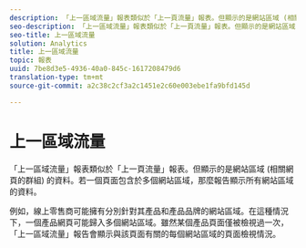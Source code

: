 ```yaml
---
description: 「上一區域流量」報表類似於「上一頁流量」報表。但顯示的是網站區域 (相關網頁的群組) 的資料。若一個頁面包含於多個網站區域，那麼報告顯示所有網站區域的資料。
seo-description: 「上一區域流量」報表類似於「上一頁流量」報表。但顯示的是網站區域 (相關網頁的群組) 的資料。若一個頁面包含於多個網站區域，那麼報表顯示所有網站區域的資料。
seo-title: 上一區域流量
solution: Analytics
title: 上一區域流量
topic: 報表
uuid: 7be8d3e5-4936-40a0-845c-1617208479d6
translation-type: tm+mt
source-git-commit: a2c38c2cf3a2c1451e2c60e003ebe1fa9bfd145d

---
```



# 上一區域流量

「上一區域流量」報表類似於「上一頁流量」報表。但顯示的是網站區域 (相關網頁的群組) 的資料。若一個頁面包含於多個網站區域，那麼報告顯示所有網站區域的資料。

例如，線上零售商可能擁有分別針對其產品和產品品牌的網站區域。在這種情況下，一個產品網頁可能歸入多個網站區域。雖然某個產品頁面僅被檢視過一次，「上一區域流量」報告會顯示與該頁面有關的每個網站區域的頁面檢視情況。
